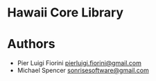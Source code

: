Hawaii Core Library
===================

# Authors

* Pier Luigi Fiorini <pierluigi.fiorini@gmail.com>
* Michael Spencer <sonrisesoftware@gmail.com>
